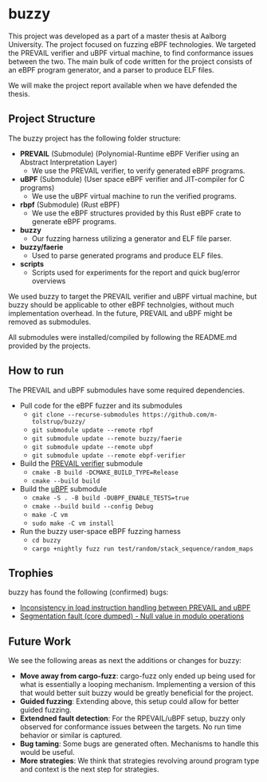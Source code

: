 # buzzy

This project was developed as a part of a master thesis at Aalborg University. The project focused on fuzzing eBPF technologies.
We targeted the PREVAIL verifier and uBPF virtual machine, to find conformance issues between the two. The main bulk of code written for the project consists of an eBPF program generator, and a parser to produce ELF files.

We will make the project report available when we have defended the thesis.

## Project Structure

The buzzy project has the following folder structure:

- **PREVAIL** (Submodule) (Polynomial-Runtime eBPF Verifier using an Abstract Interpretation Layer)
  - We use the PREVAIL verifier, to verify generated eBPF programs.
- **uBPF** (Submodule) (User space eBPF verifier and JIT-compiler for C programs)
  - We use the uBPF virtual machine to run the verified programs.
- **rbpf** (Submodule) (Rust eBPF)
  - We use the eBPF structures provided by this Rust eBPF crate to generate eBPF programs.
- **buzzy**
  - Our fuzzing harness utilizing a generator and ELF file parser.
- **buzzy/faerie**
  - Used to parse generated programs and produce ELF files.
- **scripts**
  - Scripts used for experiments for the report and quick bug/error overviews


We used buzzy to target the PREVAIL verifier and uBPF virtual machine, but buzzy should be applicable to other eBPF technolgies, without much implementation overhead. In the future, PREVAIL and uBPF might be removed as submodules.

All submodules were installed/compiled by following the README.md provided by the projects.

## How to run
The PREVAIL and uBPF submodules have some required dependencies.

- Pull code for the eBPF fuzzer and its submodules
  - `git clone --recurse-submodules https://github.com/m-tolstrup/buzzy/`
  - `git submodule update --remote rbpf`
  - `git submodule update --remote buzzy/faerie`
  - `git submodule update --remote ubpf`
  - `git submodule update --remote ebpf-verifier`
- Build the [PREVAIL verifier](https://github.com/vbpf/ebpf-verifier) submodule
  - `cmake -B build -DCMAKE_BUILD_TYPE=Release`
  - `cmake --build build`
- Build the [uBPF](https://github.com/iovisor/ubpf) submodule
  - `cmake -S . -B build -DUBPF_ENABLE_TESTS=true`
  - `cmake --build build --config Debug`
  - `make -C vm`
  - `sudo make -C vm install`
- Run the buzzy user-space eBPF fuzzing harness 
  - `cd buzzy`
  - `cargo +nightly fuzz run test/random/stack_sequence/random_maps`

## Trophies
buzzy has found the following (confirmed) bugs:

- [Inconsistency in load instruction handling between PREVAIL and uBPF](https://github.com/vbpf/ebpf-verifier/issues/484)
- [Segmentation fault (core dumped) - Null value in modulo operations](https://github.com/vbpf/ebpf-verifier/issues/493)

## Future Work

We see the following areas as next the additions or changes for buzzy:

- **Move away from cargo-fuzz**: cargo-fuzz only ended up being used for what is essentially a looping mechanism. Implementing a version of this that would better suit buzzy would be greatly beneficial for the project.
- **Guided fuzzing**: Extending above, this setup could allow for better guided fuzzing.
- **Extendned fault detection**: For the RPEVAIL/uBPF setup, buzzy only observed for conformance issues between the targets. No run time behavior or similar is captured.
- **Bug taming**: Some bugs are generated often. Mechanisms to handle this would be useful.
- **More strategies**: We think that strategies revolving around program type and context is the next step for strategies.


